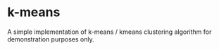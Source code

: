 # k-means
A simple implementation of k-means / kmeans clustering algorithm for demonstration purposes only.
